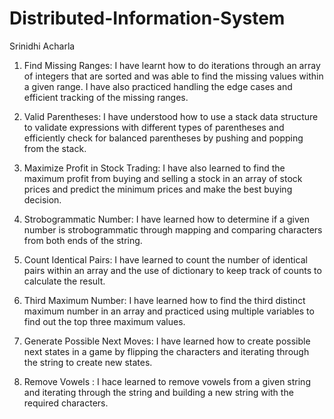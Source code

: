 # Distributed-Information-System
Srinidhi Acharla


1. Find Missing Ranges: I have learnt how to do iterations through an array of integers that are sorted and was able to find the missing values within a given range. I have also practiced handling the edge cases and efficient tracking of the missing ranges.

2. Valid Parentheses: I have understood how to use a stack data structure to validate expressions with different types of parentheses and efficiently check for balanced parentheses by pushing and popping from the stack.
   
3. Maximize Profit in Stock Trading: I have also learned to find the maximum profit from buying and selling a stock in an array of stock prices and predict the minimum prices and make the best buying decision.
    
4. Strobogrammatic Number: I have learned how to determine if a given number is strobogrammatic through mapping and comparing characters from both ends of the string.
   
5. Count Identical Pairs: I have learned to count the number of identical pairs within an array and the use of dictionary to keep track of counts to calculate the result.
   
6. Third Maximum Number: I have learned how to find the third distinct maximum number in an array and practiced using multiple variables to find out the top three maximum values.
   
7. Generate Possible Next Moves: I have learned how to create possible next states in a game by flipping the characters and iterating through the string to create new states.

8. Remove Vowels : I hace learned to remove vowels from a given string and iterating through the string and building a new string with the required characters.
